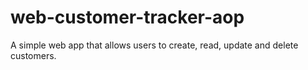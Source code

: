 # web-customer-tracker-aop
 A simple web app that allows users to create, read, update and delete customers.
